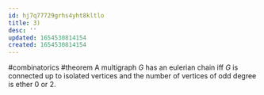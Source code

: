 ```yaml
---
id: hj7q77729grhs4yht8kltlo
title: 3)
desc: ''
updated: 1654530814154
created: 1654530814154
---
```

#combinatorics  #theorem
A multigraph $G$ has an eulerian chain iff $G$ is connected up to isolated vertices and the  number of  vertices of odd degree is ether 0 or 2.
